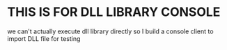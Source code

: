 # THIS IS FOR DLL LIBRARY CONSOLE 
we can't actually execute dll library directly so I build a console client to import DLL file for testing 
